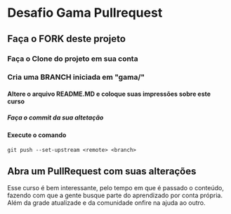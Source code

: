 # Desafio Gama Pullrequest

## Faça o FORK deste projeto

### Faça o Clone do projeto em sua conta

### Cria uma BRANCH iniciada em "gama/"

#### Altere o arquivo README.MD e coloque suas impressões sobre este curso

##### Faça o commit da sua altetação

#### Execute o comando

`git push --set-upstream <remote> <branch>`

## Abra um PullRequest com suas alterações
Esse curso é bem interessante, pelo tempo em que é passado o conteúdo, fazendo com que a gente busque parte do aprendizado por conta própria.
Além da grade atualizade e da comunidade onfire na ajuda ao outro.
